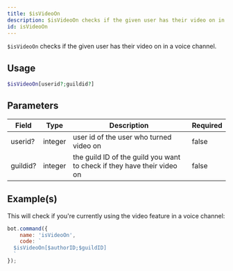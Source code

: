 ```yaml
---
title: $isVideoOn
description: $isVideoOn checks if the given user has their video on in a voice channel.
id: isVideoOn
---
```


`$isVideoOn` checks if the given user has their video on in a voice channel.

## Usage

```php
$isVideoOn[userid?;guildid?]
```

## Parameters

| Field    | Type    | Description                                                             | Required |
|----------|---------|-------------------------------------------------------------------------|----------|
| userid?  | integer | user id of the user who turned video on                                 | false    |
| guildid? | integer | the guild ID of the guild you want to check if they have their video on | false    |

## Example(s)

This will check if you're currently using the video feature in a voice channel:

```javascript
bot.command({
    name: 'isVideoOn',
    code: `
  $isVideoOn[$authorID;$guildID]
  `
});
```
